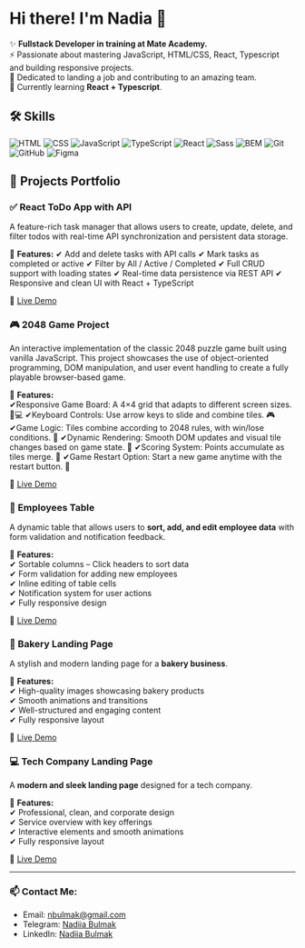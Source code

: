 # Hi there! I'm Nadia 👋  

✨ **Fullstack Developer in training at Mate Academy.**  
⚡ Passionate about mastering JavaScript, HTML/CSS, React, Typescript and building responsive projects.  
🤩 Dedicated to landing a job and contributing to an amazing team.  
🌱 Currently learning **React + Typescript**.  

## 🛠️ Skills  

![HTML](https://img.shields.io/badge/HTML-Flexbox%2C%20Grid-orange?style=for-the-badge&logo=html5&logoColor=white)
![CSS](https://img.shields.io/badge/CSS-Adaptive%20Design%2C%20Animation%2C%20Transformation-blue?style=for-the-badge&logo=css3&logoColor=white)
![JavaScript](https://img.shields.io/badge/JavaScript-ES6%2B%2C%20DOM-yellow?style=for-the-badge&logo=javascript&logoColor=black)
![TypeScript](https://img.shields.io/badge/TypeScript-Type%20Safety%2C%20Interfaces-3178C6?style=for-the-badge&logo=typescript&logoColor=white)
![React](https://img.shields.io/badge/React-Components%2C%20Hooks-61DAFB?style=for-the-badge&logo=react&logoColor=black)
![Sass](https://img.shields.io/badge/Sass-CSS%20Preprocessor-pink?style=for-the-badge&logo=sass&logoColor=white)
![BEM](https://img.shields.io/badge/BEM-CSS%20Methodology-green?style=for-the-badge&logo=css3&logoColor=white)
![Git](https://img.shields.io/badge/Git-Version%20Control-red?style=for-the-badge&logo=git&logoColor=white)
![GitHub](https://img.shields.io/badge/GitHub-Repository-black?style=for-the-badge&logo=github&logoColor=white)
![Figma](https://img.shields.io/badge/Figma-Design%20Tool-blueviolet?style=for-the-badge&logo=figma&logoColor=white)

## 🚀 Projects Portfolio  

### ✅ React ToDo App with API
A feature-rich task manager that allows users to create, update, delete, and filter todos with real-time API synchronization and persistent data storage.

🔹 **Features:** 
✔ Add and delete tasks with API calls
✔ Mark tasks as completed or active
✔ Filter by All / Active / Completed
✔ Full CRUD support with loading states
✔ Real-time data persistence via REST API
✔ Responsive and clean UI with React + TypeScript

🔗 [Live Demo](https://nadiiabulmak.github.io/react_todo-app-with-api/)


### 🎮 2048 Game Project
An interactive implementation of the classic 2048 puzzle game built using vanilla JavaScript. This project showcases the use of object-oriented programming, DOM manipulation, and user event handling to create a fully playable browser-based game.

🔹 **Features:**  
✔Responsive Game Board: A 4×4 grid that adapts to different screen sizes. 📱💻
✔Keyboard Controls: Use arrow keys to slide and combine tiles. 🎮
✔Game Logic: Tiles combine according to 2048 rules, with win/lose conditions. 🧠
✔Dynamic Rendering: Smooth DOM updates and visual tile changes based on game state. 🔄
✔Scoring System: Points accumulate as tiles merge. 🧾
✔Game Restart Option: Start a new game anytime with the restart button. 🔁

🔗 [Live Demo](https://nadiiabulmak.github.io/js_2048_game/)

### 👥 Employees Table  
A dynamic table that allows users to **sort, add, and edit employee data** with form validation and notification feedback.  

🔹 **Features:**  
✔ Sortable columns – Click headers to sort data  
✔ Form validation for adding new employees  
✔ Inline editing of table cells  
✔ Notification system for user actions  
✔ Fully responsive design  

🔗 [Live Demo](https://nadiiabulmak.github.io/js_table_app/)

### 🍞 Bakery Landing Page  
A stylish and modern landing page for a **bakery business**.  

🔹 **Features:**  
✔ High-quality images showcasing bakery products  
✔ Smooth animations and transitions  
✔ Well-structured and engaging content  
✔ Fully responsive layout  

🔗 [Live Demo](https://nadiiabulmak.github.io/Bakery_landing_project/)


### 💻 Tech Company Landing Page  
A **modern and sleek landing page** designed for a tech company.  

🔹 **Features:**  
✔ Professional, clean, and corporate design  
✔ Service overview with key offerings  
✔ Interactive elements and smooth animations  
✔ Fully responsive layout  

🔗 [Live Demo](https://nadiiabulmak.github.io/Landing_for_Tech_Company/)

---
  
### 📫 Contact Me:
- Email: nbulmak@gmail.com 
- Telegram: [Nadiia Bulmak](https://t.me/bulmak_nadiia)  
- LinkedIn: [Nadiia Bulmak](www.linkedin.com/in/nadiiabulmak)

<!--
**NadiiaBulmak/NadiiaBulmak** is a ✨ _special_ ✨ repository because its `README.md` (this file) appears on your GitHub profile.

Here are some ideas to get you started:

- 🔭 I’m currently working on ...
- 🌱 I’m currently learning ...
- 👯 I’m looking to collaborate on ...
- 🤔 I’m looking for help with ...
- 💬 Ask me about ...
- 📫 How to reach me: ...
- 😄 Pronouns: ...
- ⚡ Fun fact: ...
-->
